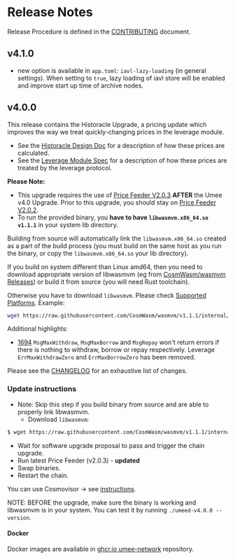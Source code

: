 <!-- markdownlint-disable MD013 -->
<!-- markdownlint-disable MD024 -->
<!-- markdownlint-disable MD040 -->

# Release Notes

Release Procedure is defined in the [CONTRIBUTING](CONTRIBUTING.md#release-procedure) document.

## v4.1.0

- new option is available in `app.toml`: `iavl-lazy-loading` (in general settings). When setting to `true`, lazy loading of iavl store will be enabled and improve start up time of archive nodes.

## v4.0.0

This release contains the Historacle Upgrade, a pricing update which improves the way we treat quickly-changing prices in the leverage module.

- See the [Historacle Design Doc](./docs/design_docs/011-historacle-pricing.md) for a description of how these prices are calculated.
- See the [Leverage Module Spec](./x/leverage/README.md#historic-borrow-limit-value) for a description of how these prices are treated by the leverage protocol.

**Please Note:**

- This upgrade requires the use of [Price Feeder V2.0.3](https://github.com/umee-network/umee/releases/tag/price-feeder%2Fv2.0.3) **AFTER** the Umee v4.0 Upgrade. Prior to this upgrade, you should stay on [Price Feeder V2.0.2](https://github.com/umee-network/umee/releases/tag/price-feeder%2Fv2.0.2).
- To run the provided binary, you **have to have `libwasmvm.x86_64.so v1.1.1`** in your system lib directory.

Building from source will automatically link the `libwasmvm.x86_64.so` created as a part of the build process (you must build on the same host as you run the binary, or copy the `libwasmvm.x86_64.so` your lib directory).

If you build on system different than Linux amd64, then you need to download appropriate version of libwasmvm (eg from [CosmWasm/wasmvm Releases](https://github.com/CosmWasm/wasmvm/releases)) or build it from source (you will need Rust toolchain).

Otherwise you have to download `libwasmvm`. Please check [Supported Platforms](https://github.com/CosmWasm/wasmvm/tree/main/#supported-platforms). Example:

```bash
wget https://raw.githubusercontent.com/CosmWasm/wasmvm/v1.1.1/internal/api/libwasmvm.$(uname -m).so -P /lib/
```

Additional highlights:

- [1694](https://github.com/umee-network/umee/pull/1694) `MsgMaxWithdraw`, `MsgMaxBorrow` and `MsgRepay` won't return errors if there is nothing to withdraw, borrow or repay respectively. Leverage `ErrMaxWithdrawZero` and `ErrMaxBorrowZero` has been removed.

Please see the [CHANGELOG](./CHANGELOG.md#v4.0.0) for an exhaustive list of changes.

### Update instructions

- Note: Skip this step if you build binary from source and are able to properly link libwasmvm.
  - Download `libwasmvm`:

```bash
$ wget https://raw.githubusercontent.com/CosmWasm/wasmvm/v1.1.1/internal/api/libwasmvm.$(uname -m).so -O /lib/libwasmvm.$(uname -m).so
```

- Wait for software upgrade proposal to pass and trigger the chain upgrade.
- Run latest Price Feeder (v2.0.3) - **updated**
- Swap binaries.
- Restart the chain.

You can use Cosmovisor → see [instructions](https://github.com/umee-network/umee/#cosmovisor).

NOTE: BEFORE the upgrade, make sure the binary is working and libwasmvm is in your system. You can test it by running `./umeed-v4.0.0 --version`.

#### Docker

Docker images are available in [ghcr.io umee-network](https://github.com/umee-network/umee/pkgs/container/umeed) repository.

